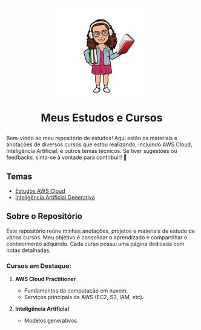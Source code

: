 

<p align="center">
    <img src="./deby_estudar.jpeg" alt="Minha Caricatura" style="width: 240px;">
</p>

<h1 align="center">
   
Meus Estudos e Cursos

</h1>

Bem-vindo ao meu repositório de estudos! Aqui estão os materiais e anotações de diversos cursos que estou realizando, incluindo AWS Cloud, Inteligência Artificial, e outros temas técnicos. Se tiver sugestões ou feedbacks, sinta-se à vontade para contribuir! 💖



## Temas

- [Estudos AWS Cloud](fundamentos_tecnicos_aws.md)
- [Inteligência Artificial Generativa](inteligencia_artificial.md)


## Sobre o Repositório

Este repositório reúne minhas anotações, projetos e materiais de estudo de vários cursos. Meu objetivo é consolidar o aprendizado e compartilhar o conhecimento adquirido. Cada curso possui uma página dedicada com notas detalhadas.

### Cursos em Destaque:

1. **AWS Cloud Practitioner**
   - Fundamentos da computação em nuvem.
   - Serviços principais da AWS (EC2, S3, IAM, etc).
   
2. **Inteligência Artificial**
   - Modelos generativos.

   

